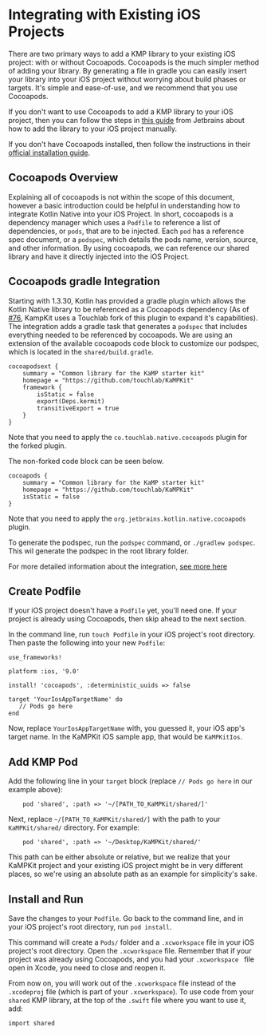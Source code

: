 # Integrating with Existing iOS Projects

There are two primary ways to add a KMP library to your existing iOS project: with or without Cocoapods. Cocoapods is the much simpler method of adding your library. By generating a file in gradle you can easily insert your library into your iOS project without worrying about build phases or targets. It's simple and ease-of-use, and we recommend that you use Cocoapods. 

 If you don't want to use Cocoapods to add a KMP library to your iOS project, then you can follow the steps in [this
  guide](https://play.kotlinlang.org/hands-on/Targeting%20iOS%20and%20Android%20with%20Kotlin%20Multiplatform/01_Introduction) from Jetbrains about how to add the library to your iOS project manually.

If you don't have Cocoapods installed, then follow the instructions in their [official installation guide](https://guides.cocoapods.org/using/getting-started.html).

## Cocoapods Overview

Explaining all of cocoapods is not within the scope of this document, however a basic introduction could be helpful in understanding how to integrate Kotlin Native into your iOS Project. In short, cocoapods is a dependency manager which uses a `Podfile` to reference a list of dependencies, or `pods`, that are to be injected. Each `pod` has a reference spec document, or a `podspec`, which details the pods name, version, source, and other information. By using cocoapods, we can reference our shared library and have it directly injected into the iOS Project. 


## Cocoapods gradle Integration

Starting with 1.3.30, Kotlin has provided a gradle plugin which allows the Kotlin Native library to be referenced as a Cocoapods dependency (As of [#76](https://github.com/touchlab/KaMPKit/pull/76), KampKit uses a Touchlab fork of this plugin to expand it's capabilities). The integration adds a gradle task that generates a `podspec` that includes everything needed to be referenced by cocoapods. We are using an extension of the available cocoapods code block to customize our podspec, which is located in the `shared/build.gradle`.

```
cocoapodsext {
    summary = "Common library for the KaMP starter kit"
    homepage = "https://github.com/touchlab/KaMPKit"
    framework {
        isStatic = false
        export(Deps.kermit)
        transitiveExport = true
    }
}
```
Note that you need to apply the `co.touchlab.native.cocoapods` plugin for the forked plugin. 

The non-forked code block can be seen below.
```
cocoapods {
    summary = "Common library for the KaMP starter kit"
    homepage = "https://github.com/touchlab/KaMPKit"
    isStatic = false
}
```
Note that you need to apply the `org.jetbrains.kotlin.native.cocoapods` plugin. 

To generate the podspec, run the `podspec` command, or `./gradlew podspec`. This wil generate the podspec in the root library folder. 

For more detailed information about the integration, [see more here](https://kotlinlang.org/docs/reference/native/cocoapods.html)


## Create Podfile

If your iOS project doesn't have a `Podfile` yet, you'll need one. If your project is already using Cocoapods, then
 skip ahead to the next section.

In the command line, run `touch Podfile` in your iOS project's root directory. Then paste the following into your new
 `Podfile`:

 ```
use_frameworks!

platform :ios, '9.0'

install! 'cocoapods', :deterministic_uuids => false

target 'YourIosAppTargetName' do
    // Pods go here
end
```

Now, replace `YourIosAppTargetName` with, you guessed it, your iOS app's target name. In the KaMPKit iOS sample
 app, that would be `KaMPKitIos`.


## Add KMP Pod

Add the following line in your `target` block (replace `// Pods go here` in our example above):

```
    pod 'shared', :path => '~/[PATH_TO_KaMPKit/shared/]'
```

Next, replace  `~/[PATH_TO_KaMPKit/shared/]` with the path to your `KaMPKit/shared/` directory. For example:
```
    pod 'shared', :path => '~/Desktop/KaMPKit/shared/'
```
This path can be either absolute or relative, but we realize that your KaMPKit project and your existing iOS
 project might be in very different places, so we're using an absolute path as an example for simplicity's sake.


## Install and Run

Save the changes to your `Podfile`. Go back to the command line, and in your iOS project's root directory, run `pod
 install`.

 This command will create a `Pods/` folder and a `.xcworkspace` file in your iOS project's root directory. Open the
  `.xcworkspace` file. Remember that if your project was already using Cocoapods, and you had your `.xcworkspace
   ` file open in Xcode, you need to close and reopen it.

From now on, you will work out of the `.xcworkspace` file instead of the `.xcodeproj` file (which is part of
 your `.xcworkspace`). To use code from your `shared` KMP library, at the top of the `.swift` file where you
  want to use it, add:

 ```
import shared
```
